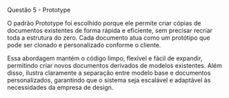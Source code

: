 Questão 5 - Prototype

O padrão Prototype foi escolhido porque ele permite criar cópias de documentos existentes de forma rápida e eficiente, sem precisar recriar toda a estrutura do zero. Cada documento atua como um protótipo que pode ser clonado e personalizado conforme o cliente.

Essa abordagem mantém o código limpo, flexível e fácil de expandir, permitindo criar novos documentos derivados de modelos existentes. Além disso, ilustra claramente a separação entre modelo base e documentos personalizados, garantindo que o sistema seja escalável e adaptável às necessidades da empresa de design.